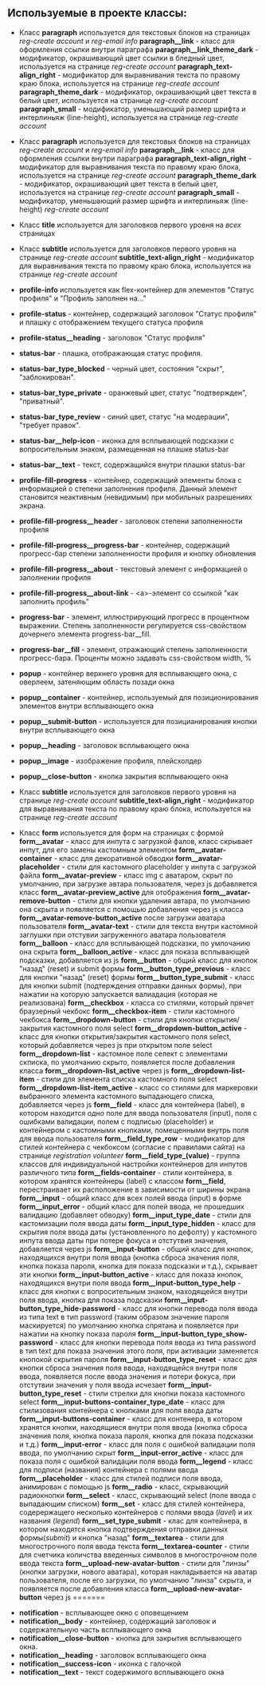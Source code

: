 ## Используемые в проекте классы:

* Класс **paragraph** используется для текстовых блоков на страницах _reg-сreate account_ и _reg-email info_
**paragraph__link** - класс для оформления ссылки внутри параграфа
**paragraph__link_theme_dark** - модификатор, окрашивающий цвет ссылки в бледный цвет, используется на странице _reg-сreate account_
**paragraph_text-align_right** - модификатор для выравнивания текста по правому краю блока, используется на странице _reg-сreate account_
**paragraph_theme_dark** - модификатор, окрашивающий цвет текста в белый цвет, используется на странице _reg-сreate account_
**paragraph_small** - модификатор, уменьшающий размер шрифта и интерлиньяж (line-height), используется на странице _reg-сreate account_
- Класс **paragraph** используется для текстовых блоков на страницах _reg-сreate account_ и _reg-email info_
**paragraph\_\_link** - класс для оформления ссылки внутри параграфа
**paragraph_text-align_right** - модификатор для выравнивания текста по правому краю блока, используется на странице _reg-сreate account_
**paragraph_theme_dark** - модификатор, окрашивающий цвет текста в белый цвет, используется на странице _reg-сreate account_
**paragraph_small** - модификатор, уменьшающий размер шрифта и интерлиньяж (line-height) _reg-сreate account_

- Класс **title** используется для заголовков первого уровня на _всех_ страницах

- Класс **subtitle** используется для заголовков первого уровня на странице _reg-сreate account_
**subtitle_text-align_right** - модификатор для выравнивания текста по правому краю блока, используется на странице _reg-сreate account_

- **profile-info** используется как flex-контейнер для элементов "Статус профиля" и "Профиль заполнен на..."
- **profile-status** - контейнер, содержащий заголовок "Статус профиля" и плашку с отображением текущего статуса профиля
- **profile-status\_\_heading** - заголовок "Статус профиля"

- **status-bar** - плашка, отображающая статус профиля.
- **status-bar_type_blocked** - черный цвет, состояния "скрыт", "заблокирован".
- **status-bar_type_private** - оранжевый цвет, статус "подтвержден", "приватный".
- **status-bar_type_review** - синий цвет, статус "на модерации", "требует правок".
- **status-bar\_\_help-icon** - иконка для всплывающей подсказки с вопросительным знаком, размещенная на плашке status-bar
- **status-bar\_\_text** - текст, содержащийся внутри плашки status-bar

- **profile-fill-progress** - контейнер, содержащий элементы блока с информацией о степени заполнения профиля. Данный элемент становится неактивным (невидимым) при мобильных разрешениях экрана.
- **profile-fill-progress\_\_header** - заголовок степени заполненности профиля
- **profile-fill-progress\_\_progress-bar** - контейнер, содержащий прогресс-бар степени заполненности профиля и кнопку обновления
- **profile-fill-progress\_\_about** - текстовый элемент с информацией о заполнении профиля
- **profile-fill-progress\_\_about-link** - \<a>-элемент со ссылкой "как заполнить профиль"

- **progress-bar** - элемент, иллюстрирующий прогресс в процентном выражении. Степень заполненности регулируется css-свойством дочернего элемента progress-bar\_\_fill.
- **progress-bar\_\_fill** - элемент, отражающий степень заполненности прогресс-бара. Проценты можно задавать css-свойством width, %

- **popup** - контейнер верхнего уровня для всплывающего окна, с оверлеем, затеняющим область позади окна
- **popup\_\_container** - контейнер, используемый для позиционирования элементов внутри всплывающего окна
- **popup\_\_submit-button** - используется для позицианирования кнопки внутри всплывающего окна
- **popup\_\_heading** - заголовок всплывающего окна
- **popup\_\_image** - изображение профиля, плейсхолдер
- **popup\_\_close-button** - кнопка закрытия всплывающего окна

* Класс **subtitle** используется для заголовков первого уровня на странице _reg-сreate account_
**subtitle_text-align_right** - модификатор для выравнивания текста по правому краю блока, используется на странице _reg-сreate account_

* Класс **form** используется для форм на страницах с формой
**form__avatar** - класс для инпута с загрузкой фалов, класс скрывает инпут, для его замены кастомным элементом
**form__avatar-container** - класс для декоративной обводки
**form__avatar-placeholder** - стили для кастомного placeholder у инпута с загрузкой файла
**form__avatar-preview** - класс img с аватаром, скрыт по умолчанию, при загрузке автара пользователя, через js добавляется класс **form__avatar-preview_active** для отображения
**form__avatar-remove-button** - стили для кнопки удаления автара, по умолчанию она скрыта и появляется с помощью добавления через js класса **form__avatar-remove-button_active** после загрузки аватара пользователя
**form__avatar-text** - стили для текста внутри кастомной заглушки при отстувии загруженного аватара пользователя
**form__balloon** - класс для всплывающей подсказки, по умлочанию она скрыта
**form__balloon_active** - класс для показа всплывающей подсказки, добавляется из js
**form__button** - общий класс для кнопок "назад" (reset) и submit формы
**form__button_type_previous** - класс для кнопки "назад" (reset) формы
**form__button_type_submit** - класс для кнопки submit (подтерждения отправки данных формы), при нажатии на которую запускается валиадация (которая не реализована)
**form__checkbox** - класса со стилями, который прячет браузерный чекбокс
**form__checkbox-item** - стили кастомного чекбокса
**form__dropdown-button** - стили для кнопки открытия/закрытия кастомного поля select
**form__dropdown-button_active** - класс для кнопки открытия/закрытия кастомного поля select, который добавляется через js при открытом поле select
**form__dropdown-list** - кастомное поле селект с элементами скписка, по умолчанию скрыто, появляется после добавления класса **form__dropdown-list_active** через js
**form__dropdown-list-item** - стили для элемента списка кастомного поля select
**form__dropdown-list-item_active** - класс со стилями для маркеровки выбранного элемента кастомного выпадающего списка, добавляется через js
**form__field** - класс для контейнера (label), в котором находится _одно_ поле для ввода пользователя (input), поля с ошибками валидации, полем с подписью (placeholder) и контейнером с кастомными кнопками, помещенными внутрь поля для ввода пользователя
**form__field_type_row** - модификатор для стилей контейнера с чекбоксом (согласие с правилами сайта) на странице _registration volunteer_
**form__field_type_(value)** - группа классов для индивидуальной настройки контейнеров для инпутов различного типа
**form__fields-container** - стили контейнера, в котором хранятся контейнеры (label) с классом **form__field**, перестраивает их расположение в зависимости от ширины экрана
**form__input** - общий класс для всех полей ввода (input) в форме
**form__input_error** - общий класс для полей ввода, не прошедших валидацию (добавляет обводку)
**form__input_type_date** - стили для кастомизации поля ввода даты   **form__input_type_hidden** - класс для скрытия поля ввода даты (установленного по дефолту) у кастомного инпута ввода даты при потере фокуса и отстутвия значения, добавляется через js
**form__input-button** - общий класс для кнопок, находящихся внутри поля ввода (кнопка сброса значения поля, кнопка показа пароля, кнопка для показа подсказки и т.д.), скрывает эти кнопки
**form__input-button_active** - класс для показа кнопок, находящихся внутри поля ввода
**form__input-button_type_help** - класс для кнопки с вопросительным знаком, находящейся внутри поля ввода, кнопка для показа подсказки
**form__input-button_type_hide-password** - класс для кнопки перевода поля ввода из типа text в тип password (таким образом значение пароля маскируется) по умолчанию кнопка спрятана и появляется при нажатии на кнопку показа пароля
**form__input-button_type_show-password** - класс для кнопки перевода поля ввода из типа password в тип text для показа значения этого поля, при активации заменяется кнопокой скрытия пароля
**form__input-button_type_reset** - класс для кнопки сброса значения поля ввода, находящейся внутри поля ввода, появляется после ввода значения и потери фокуса, при отстутвии значения у поля ввода исчезает
**form__input-button_type_reset** - стили стрелки для кнопки показа кастомного select
**form__input-buttons-container_type_date** - класс для стилизования контейнера с кнопками для поля ввода даты
**form__input-buttons-container** - класс для контенера, в котором хранятся кнопки, находящиеся внутри поля ввода (кнопка сброса значения поля, кнопка показа пароля, кнопка для показа подсказки и т.д.)
**form__input-error** - класс для поля с ошибкой валидации поля ввода, по умолчанию скрыт
**form__input-error_active** - класс для показа поля с ошибкой валидации поля ввода
**form__legend** - класс для подписи (названия) контейнера с полями ввода
**form__placeholder** - класс для стилей подписи поля ввода, анимирован с помощью js
**form__radio** - класс, скрывающий радиокнопки
**form__select** - класс, скрывающий select (поле ввода с выпадающим списком)
**form__set** - класс для стилей контейнера, содерержащего несколько контейнеров с полями ввода (_lavel_) и их названия (_legend_)
**form__set_type_submit** - клас для контейнера, в котором находятся кнопка подтверждения отправки данных формы(_submit_) и кнопка "назад"
**form__textarea** - стили для многострочного поля ввода текста
**form__textarea-counter** - стили для счетчика количства введенных символов в многострочном поле ввода текста
**form__upload-new-avatar-button** - стили для "линзы" (кнопки загрузки, нового аватара), которая накладывается на аватар пользователя, после его загрузки, по умолчанию "линза" скрыта, и появляется после добавления класса **form__upload-new-avatar-button** через js
=======
- **notification** - всплывающее окно с оповещением
- **notification\_\_body** - контейнер, содержащий заголовок и содержательную часть всплывающего окна
- **notification\_\_close-button** - кнопка для закрытия всплывающего окна.
- **notification\_\_heading** - заголовок всплывающего окна
- **notification\_\_success-icon** - иконка с галочкой
- **notification\_\_text** - текст содержимого всплывающего окна
